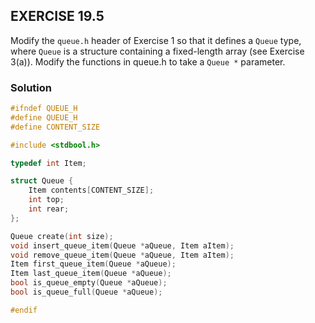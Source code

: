 ## EXERCISE 19.5

Modify the `queue.h` header of Exercise 1 so that it defines a `Queue` type, where `Queue` is a structure containing a fixed-length array (see Exercise 3(a)). Modify the functions in queue.h to take a `Queue *` parameter.

### Solution
```c
#ifndef QUEUE_H
#define QUEUE_H
#define CONTENT_SIZE

#include <stdbool.h>

typedef int Item;

struct Queue {
    Item contents[CONTENT_SIZE];
    int top;
    int rear;
};

Queue create(int size);
void insert_queue_item(Queue *aQueue, Item aItem);
void remove_queue_item(Queue *aQueue, Item aItem);
Item first_queue_item(Queue *aQueue);
Item last_queue_item(Queue *aQueue);
bool is_queue_empty(Queue *aQueue);
bool is_queue_full(Queue *aQueue);

#endif
```
